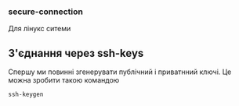 ### secure-connection

Для лінукс ситеми

## З'єднання через ssh-keys
Спершу ми повинні згенерувати публічний і приватнний ключі. Це можна зробити такою командою

```ssh-keygen```
